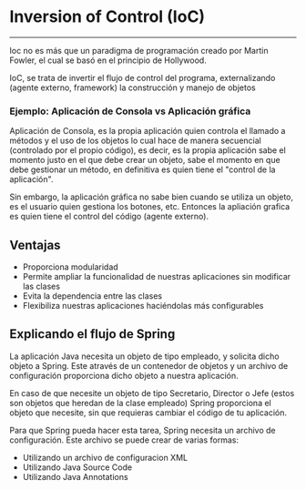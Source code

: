 # Inversion of Control (IoC)

---

Ioc no es más que un paradigma de programación creado por Martin Fowler, el cual se basó en el principio de Hollywood.

IoC, se trata de invertir el flujo de control del programa, externalizando (agente externo, framework) la construcción y manejo de objetos

### Ejemplo: Aplicación de Consola vs Aplicación gráfica

Aplicación de Consola, es la propia aplicación quien controla el llamado a métodos y el uso de los objetos lo cual hace de manera secuencial (controlado por el propio código), es decir, es la propia aplicación sabe el momento justo en el que debe crear un objeto, sabe el momento en que debe gestionar un método, en definitiva es quien tiene el "control de la aplicación".

Sin embargo, la aplicación gráfica no sabe bien cuando se utiliza un objeto, es el usuario quien gestiona los botones, etc.  Entonces la apliación grafica es quien tiene el control del código (agente externo).

## Ventajas

- Proporciona modularidad
- Permite ampliar la funcionalidad de nuestras aplicaciones sin modificar las clases
- Evita la dependencia entre las clases
- Flexibiliza nuestras aplicaciones haciéndolas más configurables

## Explicando el flujo de Spring

La aplicación Java necesita un objeto de tipo empleado, y solicita dicho objeto a Spring.  Este através de un contenedor de objetos y un archivo de configuración proporciona dicho objeto a nuestra aplicación.

En caso de que necesite un objeto de tipo Secretario, Director o Jefe (estos son objetos que heredan de la clase empleado) Spring proporciona el objeto que necesite, sin que requieras cambiar el código de tu aplicación.

Para que Spring pueda hacer esta tarea, Spring necesita un archivo de configuración.  Este archivo se puede crear de varias formas:

- Utilizando un archivo de configuracion XML
- Utilizando Java Source Code
- Utilizando Java Annotations